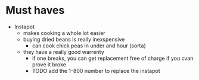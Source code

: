# Must haves

* Instapot
	* makes cooking a whole lot easier
	* buying dried beans is really inexspensive
		* can cook chick peas in under and hour (sorta)
	* they have a really good warrenty
		* if one breaks, you can get replacement free of charge if you cvan prove it broke 
		* TODO add the 1-800 number to replace the instapot

